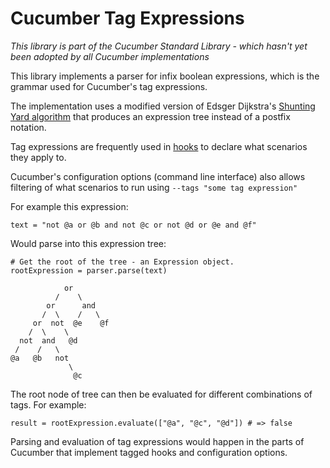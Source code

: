 # Cucumber Tag Expressions

*This library is part of the Cucumber Standard Library - which hasn't yet been adopted by all Cucumber implementations*

This library implements a parser for infix boolean expressions, which is the
grammar used for Cucumber's tag expressions.

The implementation uses a modified version of
Edsger Dijkstra's [Shunting Yard algorithm](https://en.wikipedia.org/wiki/Shunting-yard_algorithm) that produces an expression tree instead of a postfix notation.

Tag expressions are frequently used in [hooks](#) to declare what scenarios they
apply to.

Cucumber's configuration options (command line interface) also allows filtering
of what scenarios to run using `--tags "some tag expression"`

For example this expression:

    text = "not @a or @b and not @c or not @d or @e and @f"

Would parse into this expression tree:

    # Get the root of the tree - an Expression object.
    rootExpression = parser.parse(text)

                or
              /    \
            or      and
           /  \    /   \
         or  not  @e    @f
        /  \    \
      not  and   @d
     /    /   \
    @a   @b   not
                 \
                  @c

The root node of tree can then be evaluated for different combinations of tags.
For example:

    result = rootExpression.evaluate(["@a", "@c", "@d"]) # => false

Parsing and evaluation of tag expressions would happen in the parts of Cucumber
that implement tagged hooks and configuration options.
